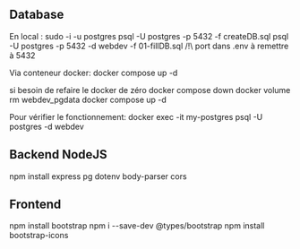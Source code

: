## Database

En local :
sudo -i -u postgres
psql -U postgres -p 5432 -f createDB.sql
psql -U postgres -p 5432 -d webdev -f 01-fillDB.sql
/!\ port dans .env à remettre à 5432

Via conteneur docker:
docker compose up -d

si besoin de refaire le docker de zéro
docker compose down
docker volume rm webdev_pgdata
docker compose up -d

Pour vérifier le fonctionnement:
docker exec -it my-postgres psql -U postgres -d webdev

## Backend NodeJS

npm install express pg dotenv body-parser cors

## Frontend

npm install bootstrap
npm i --save-dev @types/bootstrap
npm install bootstrap-icons
